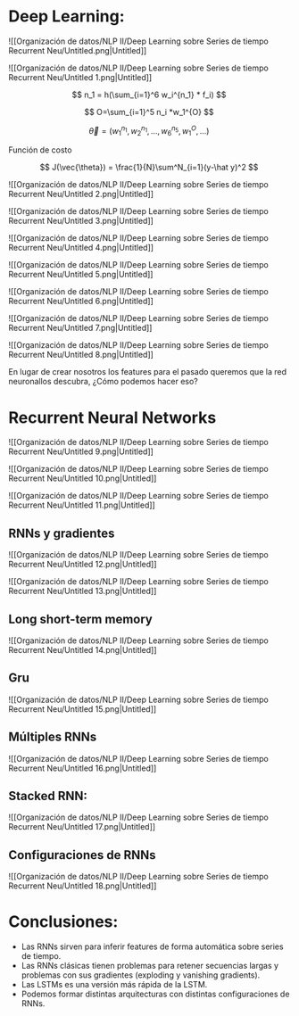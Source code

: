 # Deep Learning:

![[Organización de datos/NLP II/Deep Learning sobre Series de tiempo Recurrent Neu/Untitled.png|Untitled]]

![[Organización de datos/NLP II/Deep Learning sobre Series de tiempo Recurrent Neu/Untitled 1.png|Untitled]]

$$
n_1 = h(\sum_{i=1}^6 w_i^{n_1} * f_i)
$$

$$
O=\sum_{i=1}^5 n_i *w_1^{O}
$$

$$
\vec{\theta} = (w_1^{n_1},w_2^{n_1},...,w_6^{n_5},w_1^{O},...)
$$

Función de costo

$$
J(\vec{\theta}) = \frac{1}{N}\sum^N_{i=1}(y-\hat y)^2
$$

![[Organización de datos/NLP II/Deep Learning sobre Series de tiempo Recurrent Neu/Untitled 2.png|Untitled]]

![[Organización de datos/NLP II/Deep Learning sobre Series de tiempo Recurrent Neu/Untitled 3.png|Untitled]]

![[Organización de datos/NLP II/Deep Learning sobre Series de tiempo Recurrent Neu/Untitled 4.png|Untitled]]

![[Organización de datos/NLP II/Deep Learning sobre Series de tiempo Recurrent Neu/Untitled 5.png|Untitled]]

![[Organización de datos/NLP II/Deep Learning sobre Series de tiempo Recurrent Neu/Untitled 6.png|Untitled]]

![[Organización de datos/NLP II/Deep Learning sobre Series de tiempo Recurrent Neu/Untitled 7.png|Untitled]]

![[Organización de datos/NLP II/Deep Learning sobre Series de tiempo Recurrent Neu/Untitled 8.png|Untitled]]

En lugar de crear nosotros los features para el pasado queremos que la red neuronallos descubra, ¿Cómo podemos hacer eso?

# Recurrent Neural Networks

![[Organización de datos/NLP II/Deep Learning sobre Series de tiempo Recurrent Neu/Untitled 9.png|Untitled]]

![[Organización de datos/NLP II/Deep Learning sobre Series de tiempo Recurrent Neu/Untitled 10.png|Untitled]]

![[Organización de datos/NLP II/Deep Learning sobre Series de tiempo Recurrent Neu/Untitled 11.png|Untitled]]

## RNNs y gradientes

![[Organización de datos/NLP II/Deep Learning sobre Series de tiempo Recurrent Neu/Untitled 12.png|Untitled]]

![[Organización de datos/NLP II/Deep Learning sobre Series de tiempo Recurrent Neu/Untitled 13.png|Untitled]]

## Long short-term memory

![[Organización de datos/NLP II/Deep Learning sobre Series de tiempo Recurrent Neu/Untitled 14.png|Untitled]]

## Gru

![[Organización de datos/NLP II/Deep Learning sobre Series de tiempo Recurrent Neu/Untitled 15.png|Untitled]]

## Múltiples RNNs

![[Organización de datos/NLP II/Deep Learning sobre Series de tiempo Recurrent Neu/Untitled 16.png|Untitled]]

## Stacked RNN:

![[Organización de datos/NLP II/Deep Learning sobre Series de tiempo Recurrent Neu/Untitled 17.png|Untitled]]

## Configuraciones de RNNs

![[Organización de datos/NLP II/Deep Learning sobre Series de tiempo Recurrent Neu/Untitled 18.png|Untitled]]

# Conclusiones:

- Las RNNs sirven para inferir features de forma automática sobre series de tiempo.
- Las RNNs clásicas tienen problemas para retener secuencias largas y problemas con sus gradientes (exploding y vanishing gradients).
- Las LSTMs es una versión más rápida de la LSTM.
- Podemos formar distintas arquitecturas con distintas configuraciones de RNNs.